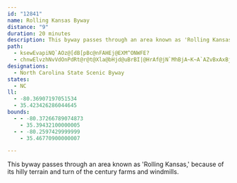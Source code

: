```yaml
---
id: "12841"
name: Rolling Kansas Byway
distance: "9"
duration: 20 minutes
description: This byway passes through an area known as 'Rolling Kansas,' because of its hilly terrain and turn of the century farms and windmills.
path:
  - ksewEvapiNQ`AOz@[dB[pBc@nFAHEj@EXM^ONWFE?
  - chnwElvzhNvVdOnPdRt@r@t@Xla@bHjd@uBrBI|@HrAf@jN`MhBjA~K~A`AZvBxAxBjC`EjJVv@VpAd@nId@tAv@dAlHpEjc@~UxMpDnLvFzCbChMvNrA|@`p@bUbFrB|A`AlCdC``@fc@jFxFhAz@dBn@x@LvhApK]pM_@vZKx@Y`A{KbXmE`JcBtCmJrMsAhCkZfx@aEbOeArCiNbWiBrCuAlAqJxFm@l@_ErGcAnDaJdp@u@tCkBpFmFnQoDzJwG|Oy@`AqEdDcFxFhMtG}BxEoAzBuE~E{C`HgAlD_DfS
designations:
  - North Carolina State Scenic Byway
states:
  - NC
ll:
  - -80.36907197051534
  - 35.423426286044645
bounds:
  - - -80.37266789074873
    - 35.39432100000005
  - - -80.2597429999999
    - 35.46770900000007

---
```


This byway passes through an area known as 'Rolling Kansas,' because of its hilly terrain and turn of the century farms and windmills.

